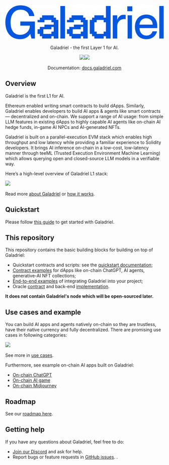 
<p align="center">
    <a href="https://galadriel.com" style="max-width: 100px;" target="_blank">
        <img src="Galadriel.svg">
    </a>
</p>
<p align="center">
    Galadriel - the first Layer 1 for AI.
</p>
<p align="center">
    <a href="https://discord.com/invite/bHnFgSTKrP" target="_blank"><img src="https://img.shields.io/discord/1133675019478782072?label=Join%20Discord"></a><a href="https://twitter.com/e2b_dev" target="_blank"><img src="https://img.shields.io/twitter/follow/Galadriel_AI"></a>
</p>
<p align="center">
    Documentation: <a href="https://docs.galadriel.com" target="_blank">docs.galadriel.com</a>
</p>

## Overview

Galadriel is the first L1 for AI.

Ethereum enabled writing smart contracts to build dApps. Similarly, Galadriel enables developers to build AI apps & agents like smart contracts — decentralized and on-chain. We support a range of AI usage: from simple LLM features in existing dApps to highly capable AI agents like on-chain AI hedge funds, in-game AI NPCs and AI-generated NFTs.

Galadriel is built on a parallel-execution EVM stack which enables high throughput and low latency while providing a familiar experience to Solidity developers. It brings AI inference on-chain in a low-cost, low-latency manner through teeML (Trusted Execution Environment Machine Learning) which allows querying open and closed-source LLM models in a verifiable way.

Here’s a high-level overview of Galadriel L1 stack:

![](stack.jpg)

Read more [about Galadriel](https://docs.galadriel.com/about#what-problem-does-galadriel-solve) or [how it works](https://docs.galadriel.com/how-it-works).

## Quickstart

Please follow [this guide](https://docs.galadriel.com/quickstart) to get started with Galadriel.

## This repository

This repository contains the basic building blocks for building on top of Galadriel:

* Quickstart contracts and scripts: see the [quickstart documentation](https://docs.galadriel.com/quickstart);
* [Contract examples](/contracts/contracts) for dApps like on-chain ChatGPT, AI agents, generative-AI NFT collections;
* [End-to-end examples](/examples) of integrating Galadriel into your project;
* Oracle [contract](/contracts/contracts/ChatOracle.sol) and back-end [implementation](/oracles).

**It does not contain Galadriel's node which will be open-sourced later.**

## Use cases and example

You can build AI apps and agents natively on-chain so they are trustless, have their native currency and fully decentralized. There are promising use cases in following categories:

![](use_cases.png)

See more in [use cases](https://docs.galadriel.com/use-cases).

Furthermore, see example on-chain AI apps built on Galadriel:

* [On-chain ChatGPT](https://chatgpt.galadriel.com/)
* [On-chain AI game](https://vitailik.galadriel.com/)
* [On-chain Midjourney](https://minter.galadriel.com/)

## Roadmap

See our [roadmap here](https://docs.galadriel.com/roadmap).

## Getting help
If you have any questions about Galadriel, feel free to do:

* [Join our Discord](https://discord.com/invite/bHnFgSTKrP) and ask for help.
* Report bugs or feature requests in [GitHub issues](https://github.com/galadriel-ai/contracts/issues).
.